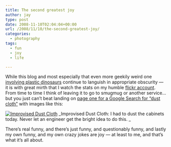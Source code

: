 ```yaml
---
title: The second greatest joy
author: jay
type: post
date: 2008-11-10T02:04:04+00:00
url: /2008/11/10/the-second-greatest-joy/
categories:
  - photography
tags:
  - fun
  - joy
  - life

---
```

While this blog and most especially that even more geekily weird one [involving plastic dinosaurs][1] continue to languish in appropriate obscurity — it is with great mirth that I watch the stats on my humble [flickr account][2]. From time to time I think of leaving it to go to smugmug or another service… but you just can’t beat landing on [page one for a Google Search for “dust cloth”][3] with images like this:

[![Improvised Dust Cloth][4]][5] \_Improvised Dust Cloth: I had to dust the cabinets today. Never let an engineer get the bright idea to do this. \_

There’s real funny, and there’s just funny, and questionably funny, and lastly my own funny, and my own crazy jokes are joy — at least to me, and that’s what it’s all about.

 [1]: http://comic.conversationswithplasticdinosaurs.com/
 [2]: http://www.flickr.com/photos/rambleon
 [3]: http://images.google.com/images?q=dust+cloth
 [4]: http://farm1.static.flickr.com/162/409150660_3c5975615a.jpg
 [5]: http://www.flickr.com/photos/rambleon/409150660/ (Improvised Dust Cloth by rambleon, on Flickr)